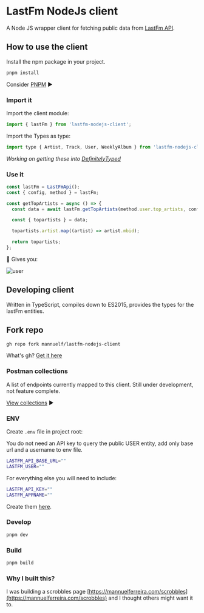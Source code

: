 # LastFm NodeJs client

A Node JS wrapper client for fetching public data from [LastFm API](https://www.last.fm/api).

## How to use the client

Install the npm package in your project.

```bash
pnpm install
```

Consider [PNPM](https://pnpm.io/) ▶️

### Import it

Import the client module:

```js
import { lastFm } from 'lastfm-nodejs-client';
```

Import the Types as type:

```js
import type { Artist, Track, User, WeeklyAlbum } from 'lastfm-nodejs-client/@types';
```

_Working on getting these into [DefinitelyTyped](https://github.com/DefinitelyTyped/DefinitelyTyped)_

### Use it

```js
const lastFm = LastFmApi();
const { config, method } = lastFm;

const getTopArtists = async () => {
  const data = await lastFm.getTopArtists(method.user.top_artists, config.username, 'overall', 200);

  const { topartists } = data;

  topartists.artist.map((artist) => artist.mbid);

  return topartists;
};
```

🚀 Gives you:

![user](https://res.cloudinary.com/mannuel/image/upload/v1668059500/topartist.png)

## Developing client

Written in TypeScript, compiles down to ES2015, provides the types for the lastFm entities.

## Fork repo

```bash
gh repo fork mannuelf/lastfm-nodejs-client
```

What's gh? [Get it here](https://cli.github.com/manual/gh_repo_fork)

### Postman collections

A list of endpoints currently mapped to this client. Still under development, not feature complete.

[View collections](https://documenter.getpostman.com/view/4217/2s8YKJELqJ) ▶️

### ENV

Create `.env` file in project root:

You do not need an API key to query the public USER entity, add only base url and a username to env file.

```bash
LASTFM_API_BASE_URL=""
LASTFM_USER=""
```

For everything else you will need to include:

```bash
LASTFM_API_KEY=""
LASTFM_APPNAME=""
```

Create them [here](https://www.last.fm/api/account/create).

### Develop

```bash
pnpm dev
```

### Build

```bash
pnpm build
```

### Why I built this?

I was building a scrobbles page [https://mannuelferreira.com/scrobbles](https://mannuelferreira.com/scrobbles) and I thought others might want it to.
